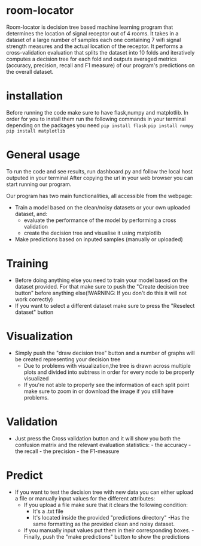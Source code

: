 # room-locator

Room-locator is decision tree based machine learning program that determines the location of signal receptor out of 4 rooms. It takes in a dataset of a large number of samples each one containing 7 wifi signal strength measures and the actual location of the receptor. It performs a cross-validation evaluation that splits the dataset into 10 folds and iteratively computes a decision tree for each fold and outputs averaged metrics (accuracy, precision, recall and F1 measure) of our program's predictions on the overall dataset. 

# installation

Before running the code make sure to have flask,numpy and matplotlib. In order for you to install them run the following commands in your terminal depending on the packages you need
```pip install flask```
```pip install numpy```
```pip install matplotlib```

# General usage

To run the code and see results, run dashboard.py and follow the local host  outputed in your terminal
After copying the url in your web browser you can start running our program.

Our program has two main functionalities, all accessible from the webpage:
- Train a model based on the clean/noisy datasets or your own uploaded dataset, and:
    - evaluate the performance of the model by performing a cross validation
    - create the decision tree and visualise it using matplotlib
- Make predictions based on inputed samples (manually or uploaded)

# Training
- Before doing anything else you need to train your model based on the dataset provided. For that make sure to push the "Create decision tree button" before anything else(!WARNING: If you don't do this it will not work correctly)
- If you want to select a different dataset make sure to press the "Reselect dataset" button

# Visualization
- Simply push the "draw decision tree" button and a number of graphs will be created representing your decision tree
    - Due to problems with visualization,the tree is drawn across multiple plots and divided into subtress in order for every node to be properly visualized
    - If you're not able to properly see the information of each split point make sure to zoom in or download the image if you still have problems.

# Validation
- Just press the Cross validation button  and it will show you both the confusion matrix and the relevant evaluation statistics:
       - the accuracy
       - the recall
       - the precision
       - the F1-measure

# Predict
- If you want to test the decision tree with new data you can either upload a file or manually input values for the different attributes:
    - If you upload a file make sure that it clears the following condition:
        - It's a .txt file
        - It's located inside the provided "predictions directory"
        -Has the same formatting as the provided clean and noisy dataset.
    - If you manually input values put them in their corresponding boxes.
-Finally, push the "make predictions" button to show the predictions
